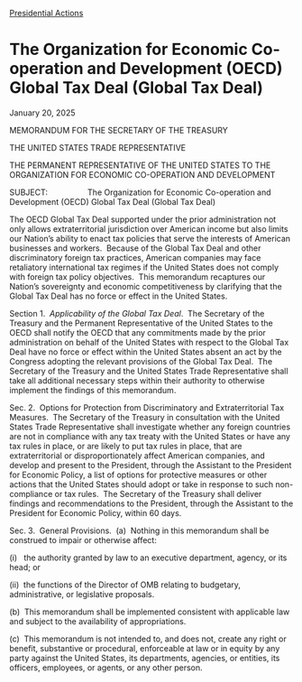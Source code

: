 [Presidential Actions](https://www.whitehouse.gov/presidential-actions/)

# 					The Organization for Economic Co-operation and Development (OECD) Global Tax Deal (Global Tax Deal)				

January 20, 2025

MEMORANDUM FOR THE SECRETARY OF THE TREASURY

THE UNITED STATES TRADE REPRESENTATIVE

THE PERMANENT REPRESENTATIVE OF THE UNITED STATES TO THE ORGANIZATION FOR ECONOMIC CO-OPERATION AND DEVELOPMENT

SUBJECT:                  The Organization for Economic Co-operation and Development (OECD) Global Tax Deal (Global Tax Deal)

The OECD Global Tax Deal supported under the prior administration not only allows extraterritorial jurisdiction over American income but also limits our Nation’s ability to enact tax policies that serve the interests of American businesses and workers.  Because of the Global Tax Deal and other discriminatory foreign tax practices, American companies may face retaliatory international tax regimes if the United States does not comply with foreign tax policy objectives.  This memorandum recaptures our Nation’s sovereignty and economic competitiveness by clarifying that the Global Tax Deal has no force or effect in the United States.

Section 1.  *Applicability of the Global Tax Deal*.  The Secretary of the Treasury and the Permanent Representative of the United States to the OECD shall notify the OECD that any commitments made by the prior administration on behalf of the United States with respect to the Global Tax Deal have no force or effect within the United States absent an act by the Congress adopting the relevant provisions of the Global Tax Deal.  The Secretary of the Treasury and the United States Trade Representative shall take all additional necessary steps within their authority to otherwise implement the findings of this memorandum.

Sec. 2.  Options for Protection from Discriminatory and Extraterritorial Tax Measures.  The Secretary of the Treasury in consultation with the United States Trade Representative shall investigate whether any foreign countries are not in compliance with any tax treaty with the United States or have any tax rules in place, or are likely to put tax rules in place, that are extraterritorial or disproportionately affect American companies, and develop and present to the President, through the Assistant to the President for Economic Policy, a list of options for protective measures or other actions that the United States should adopt or take in response to such non-compliance or tax rules.  The Secretary of the Treasury shall deliver findings and recommendations to the President, through the Assistant to the President for Economic Policy, within 60 days.

Sec. 3.  General Provisions.  (a)  Nothing in this memorandum shall be construed to impair or otherwise affect:

(i)   the authority granted by law to an executive department, agency, or its head; or

(ii)  the functions of the Director of OMB relating to budgetary, administrative, or legislative proposals.

(b)  This memorandum shall be implemented consistent with applicable law and subject to the availability of appropriations.

(c)  This memorandum is not intended to, and does not, create any right or benefit, substantive or procedural, enforceable at law or in equity by any party against the United States, its departments, agencies, or entities, its officers, employees, or agents, or any other person.
